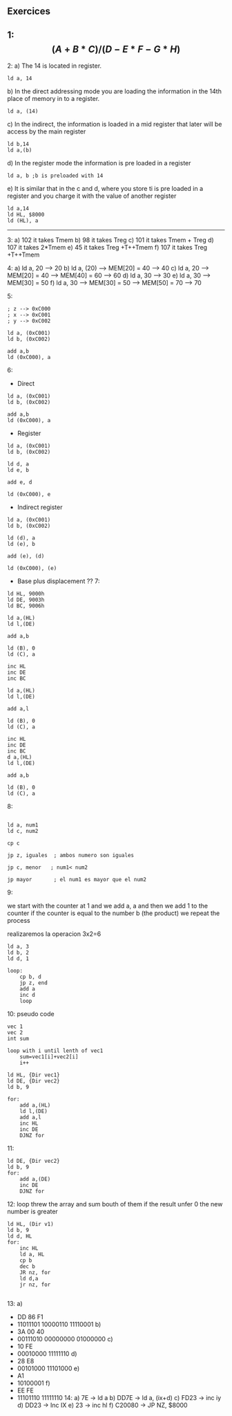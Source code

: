 ## Exercices

1: 
$$
(A+B*C)/(D-E*F-G*H)
$$
---
2:
a) The 14 is located in register.
``` assembly
ld a, 14
```
b) In the direct addressing mode you are loading the information in the 14th place of memory in to a register.
```assembly
ld a, (14)
```
c) In the indirect, the information is loaded in a mid register that later will be access by the main register 
```assembly
ld b,14
ld a,(b)
```
d) In the register mode the information is pre loaded in a register
```assembly
ld a, b ;b is preloaded with 14
```
e) It is similar that in the c and d, where you store ti is pre loaded in a register and you charge it with the value of another register 
```assembly
ld a,14
ld HL, $8000
ld (HL), a
```
---
3:
a) 102 it takes Tmem 
b) 98 it takes Treg
c) 101 it takes Tmem + Treg
d) 107 it takes 2*Tmem
e) 45 it takes Treg +T++Tmem
f) 107 it takes Treg +T++Tmem

4:
a) ld a, 20 --> 20
b) ld a, (20) --> MEM[20] = 40 --> 40
c) ld a, 20 --> MEM[20] = 40 --> MEM[40] = 60 --> 60
d) ld a, 30 --> 30
e) ld a, 30 --> MEM[30] = 50 
f) ld a, 30 --> MEM[30] = 50 --> MEM[50] = 70 --> 70

5:
```
; z --> 0xC000
; x --> 0xC001
; y --> 0xC002

ld a, (0xC001)
ld b, (0xC002)

add a,b
ld (0xC000), a
```
6:
- Direct
```
ld a, (0xC001)
ld b, (0xC002)

add a,b
ld (0xC000), a
```
- Register
```
ld a, (0xC001)
ld b, (0xC002)

ld d, a
ld e, b

add e, d

ld (0xC000), e
```
- Indirect register
```
ld a, (0xC001)
ld b, (0xC002)

ld (d), a
ld (e), b

add (e), (d)

ld (0xC000), (e)
```
- Base plus displacement 
	??
7:

```
ld HL, 9000h
ld DE, 9003h
ld BC, 9006h

ld a,(HL)
ld l,(DE)

add a,b

ld (B), 0
ld (C), a

inc HL
inc DE
inc BC

ld a,(HL)
ld l,(DE)

add a,l

ld (B), 0
ld (C), a

inc HL
inc DE
inc BC
d a,(HL)
ld l,(DE)

add a,b

ld (B), 0
ld (C), a
```

8:
```

ld a, num1
ld c, num2

cp c

jp z, iguales  ; ambos numero son iguales

jp c, menor   ; num1< num2 

jp mayor       ; el num1 es mayor que el num2

```
9:

we start with the counter at 1 and we add a, a and then we add 1 to the counter if the counter is equal to the number b (the product) we repeat the process

realizaremos la operacion 3x2=6
```
ld a, 3
ld b, 2
ld d, 1

loop:
	cp b, d
	jp z, end
	add a
	inc d
	loop

```
10:
pseudo code

```
vec 1
vec 2
int sum

loop with i until lenth of vec1
	sum=vec1[i]+vec2[i]
	i++

ld HL, {Dir vec1}
ld DE, {Dir vec2}
ld b, 9

for:
	add a,(HL)
	ld l,(DE)
	add a,l
	inc HL
	inc DE
	DJNZ for
```
	
11:
```
ld DE, {Dir vec2}
ld b, 9
for:
	add a,(DE)
	inc DE
	DJNZ for
```
12:
loop threw the array and sum bouth of them if the result unfer 0 the new number is greater

```
ld HL, (Dir v1)
ld b, 9
ld d, HL
for:
	inc HL
	ld a, HL
	cp b
	dec b
	JR nz, for
	ld d,a
	jr nz, for
	

```
13:
a)
- DD 86 F1
- 11011101 10000110 11110001
b)
- 3A 00 40
- 00111010 00000000 01000000
c)
- 10 FE
- 00010000 11111110
d)
- 28 E8
- 00101000 11101000
e)
- A1
- 10100001
f)
- EE FE
- 11101110 11111110
14:
	a)
		7E -> ld a
	b)
		DD7E -> ld a, (ix+d)
	c)
		FD23 -> inc iy
	d)
		DD23 -> Inc IX
	e)
		23 -> inc hl
	f)
		C20080 -> JP NZ, $8000
